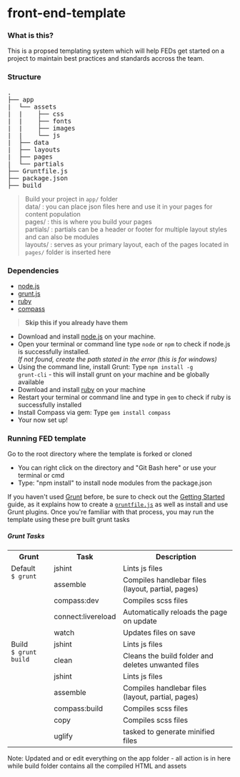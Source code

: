 # front-end-template
### What is this?
This is a propsed templating system which will help FEDs get started on a project to maintain best practices and standards accross the team.

### Structure

<pre>
.
├── app
|&nbsp;&nbsp;└── assets
|&nbsp;&nbsp;|&nbsp;&nbsp;&nbsp;&nbsp;├── css
|&nbsp;&nbsp;|&nbsp;&nbsp;&nbsp;&nbsp;├── fonts
|&nbsp;&nbsp;|&nbsp;&nbsp;&nbsp;&nbsp;├── images
|&nbsp;&nbsp;|&nbsp;&nbsp;&nbsp;&nbsp;└── js
|&nbsp;&nbsp;├── data
|&nbsp;&nbsp;├── layouts
|&nbsp;&nbsp;├── pages
|&nbsp;&nbsp;└── partials
├── Gruntfile.js
├── package.json
├── build
</pre>

> Build your project in <code>app/</code> folder <br>
data/ : you can place json files here and use it in your pages for content population <br>
pages/ : this is where you build your pages <br>
partials/ : partials can be a header or footer for multiple layout styles and can also be modules <br>
layouts/ : serves as your primary layout, each of the pages located in <code>pages/</code> folder is inserted here <br>

### Dependencies
- [node.js](http://nodejs.org/) <br>
- [grunt.js](http://gruntjs.com/) <br>
- [ruby](http://rubyinstaller.org/) <br>
- [compass](http://compass-style.org/install/) <br>

><strong>Skip this if you already have them</strong>
* Download and install [node.js](http://nodejs.org/) on your machine.
* Open your terminal or command line type <code>node</code> or <code>npm</code> to check if node.js is successfully installed. <br>
<em>If not found, create the path stated in the error (this is for windows)</em>
* Using the command line, install Grunt: Type <code>npm install -g grunt-cli</code> - this will install grunt on your machine and be globally available
* Download and install [ruby](http://rubyinstaller.org/) on your machine
* Restart your terminal or command line and type in <code>gem</code> to check if ruby is successfully installed
* Install Compass via gem: Type <code>gem install compass</code>
* Your now set up!

### Running FED template
Go to the root directory where the template is forked or cloned
* You can right click on the directory and "Git Bash here" or use your terminal or cmd
* Type: "npm install" to install node modules from the package.json

<p>If you haven't used <a href="http://gruntjs.com/">Grunt</a> before, be sure to check out the <a href="http://gruntjs.com/getting-started">Getting Started</a> guide, as it explains how to create a <a href="http://gruntjs.com/sample-gruntfile"><code>gruntfile.js</code></a> as well as install and use Grunt plugins. Once you're familiar with that process, you may run the template using these pre built grunt tasks</p>

##### Grunt Tasks
<table>
    <tr>
        <th>Grunt</th>
        <th>Task</th>
        <th>Description</th>
    </tr>
    <tr>
        <td rowspan="5" valign="top">Default  <br> <code>$ grunt</code></td>
        <td>jshint</td>
        <td>Lints js files</td>
    </tr>
    <tr>
        <td>assemble</td>
        <td>Compiles handlebar files (layout, partial, pages)</td>
    </tr>
    <tr>
        <td>compass:dev</td>
        <td>Compiles scss files</td>
    </tr>
    <tr>
        <td>connect:livereload</td>
        <td>Automatically reloads the page on update</td>
    </tr>
    <tr>
        <td>watch</td>
        <td>Updates files on save</td>
    </tr>
    <tr>
        <td rowspan="7" valign="top">Build <br> <code>$ grunt build</code></td>
        <td>jshint</td>
        <td>Lints js files</td>
    </tr>
    <tr>
        <td>clean</td>
        <td>Cleans the build folder and deletes unwanted files</td>
    </tr>
    <tr>
        <td>jshint</td>
        <td>Lints js files</td>
    </tr>
    <tr>
        <td>assemble</td>
        <td>Compiles handlebar files (layout, partial, pages)</td>
    </tr>
    <tr>
        <td>compass:build</td>
        <td>Compiles scss files</td>
    </tr>
    <tr>
        <td>copy</td>
        <td>Compiles scss files</td>
    </tr>
    <tr>
        <td>uglify</td>
        <td>tasked to generate minified files</td>
    </tr>
</table>

Note: Updated and or edit everything on the app folder - all action is in here while build folder contains all the compiled HTML and assets





